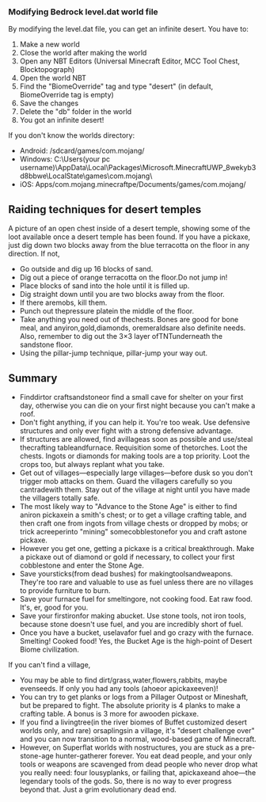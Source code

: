 ### Modifying Bedrock level.dat world file
By modifying the level.dat file, you can get an infinite desert. You have to:

1. Make a new world
2. Close the world after making the world
3. Open any NBT Editors (Universal Minecraft Editor, MCC Tool Chest, Blocktopograph)
4. Open the world NBT
5. Find the "BiomeOverride" tag and type "desert" (in default, BiomeOverride tag is empty)
6. Save the changes
7. Delete the "db" folder in the world
8. You got an infinite desert!

If you don't know the worlds directory:

- Android: /sdcard/games/com.mojang/
- Windows: C:\Users\(your pc username)\AppData\Local\Packages\Microsoft.MinecraftUWP_8wekyb3d8bbwe\LocalState\games\com.mojang\
- iOS: Apps/com.mojang.minecraftpe/Documents/games/com.mojang/

## Raiding techniques for desert temples
A picture of an open chest inside of a desert temple, showing some of the loot available once a desert temple has been found.
If you have a pickaxe, just dig down two blocks away from the blue terracotta on the floor in any direction. If not,

- Go outside and dig up 16 blocks of sand.
- Dig out a piece of orange terracotta on the floor.Do not jump in!
- Place blocks of sand into the hole until it is filled up.
- Dig straight down until you are two blocks away from the floor.
- If there aremobs, kill them.
- Punch out thepressure platein the middle of the floor.
- Take anything you need out of thechests. Bones are good for bone meal, and anyiron,gold,diamonds, oremeraldsare also definite needs. Also, remember to dig out the 3×3 layer ofTNTunderneath the sandstone floor.
- Using the pillar-jump technique, pillar-jump your way out.

## Summary
- Finddirtor craftsandstoneor find a small cave for shelter on your first day, otherwise you can die on your first night because you can't make a roof.
- Don't fight anything, if you can help it. You're too weak. Use defensive structures and only ever fight with a strong defensive advantage.
- If structures are allowed, find avillageas soon as possible and use/steal thecrafting tableandfurnace. Requisition some of thetorches. Loot the chests. Ingots or diamonds for making tools are a top priority. Loot the crops too, but always replant what you take.
- Get out of villages—especially large villages—before dusk so you don't trigger mob attacks on them. Guard the villagers carefully so you cantradewith them. Stay out of the village at night until you have made the villagers totally safe.
- The most likely way to "Advance to the Stone Age" is either to find aniron pickaxein a smith's chest; or to get a village crafting table, and then craft one from ingots from village chests or dropped by mobs; or trick acreeperinto "mining" somecobblestonefor you and craft astone pickaxe.
- However you get one, getting a pickaxe is a critical breakthrough. Make a pickaxe out of diamond or gold if necessary, to collect your first cobblestone and enter the Stone Age.
- Save yoursticks(from dead bushes) for makingtoolsandweapons. They're too rare and valuable to use as fuel unless there are no villages to provide furniture to burn.
- Save your furnace fuel for smeltingore, not cooking food. Eat raw food. It's, er, good for you.
- Save your firstironfor making abucket. Use stone tools, not iron tools, because stone doesn't use fuel, and you are incredibly short of fuel.
- Once you have a bucket, uselavafor fuel and go crazy with the furnace. Smelting! Cooked food! Yes, the Bucket Age is the high-point of Desert Biome civilization.

If you can't find a village,

- You may be able to find dirt/grass,water,flowers,rabbits, maybe evenseeds. If only you had any tools (ahoeor apickaxeeven)!
- You can try to get planks or logs from a Pillager Outpost or Mineshaft, but be prepared to fight. The absolute priority is 4 planks to make a crafting table. A bonus is 3 more for awooden pickaxe.
- If you find a livingtree(in the river biomes of Buffet customized desert worlds only, and rare) orsaplingsin a village, it's "desert challenge over" and you can now transition to a normal, wood-based game of Minecraft.
- However, on Superflat worlds with nostructures, you are stuck as a pre-stone-age hunter-gatherer forever. You eat dead people, and your only tools or weapons are scavenged from dead people who never drop what you really need: four lousyplanks, or failing that, apickaxeand ahoe—the legendary tools of the gods. So, there is no way to ever progress beyond that. Just a grim evolutionary dead end.



